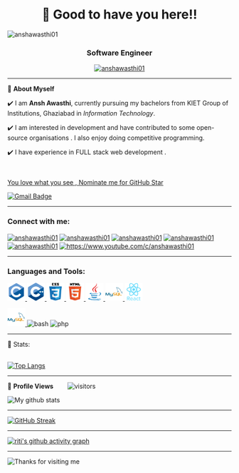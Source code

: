 

<!-- README FILE CODE -->



<!-- WAKING HAND WITH GOOD TO HAVE YOU TEXT-->
<h1 align=center>👋 Good to have you here!!</h2><p align="left"> <img src="https://komarev.com/ghpvc/?username=anshawasthi01" alt="anshawasthi01" /> </p>


<h3 align="center">Software Engineer</h3>

<p align="center"> <a href="https://github.com/ryo-ma/github-profile-trophy"><img src="https://github-profile-trophy.vercel.app/?username=anshawasthi01" alt="anshawasthi01" /></a> </p>

---





<!--ABOUT ME CODE-->
🌱 **About Myself**<br>   

✔️ I am **Ansh Awasthi**, currently pursuing my bachelors from KIET Group of Institutions, Ghaziabad in *Information Technology*. <br>

✔️ I am interested in development and have contributed to some open-source organisations . I also enjoy doing competitive programming. <br>

✔️ I have experience in FULL stack web development .<br>

<br>


<!--NOMINATION FOR STAR GIT LINK CODE-->
<a href="https://stars.github.com/nominate/">You love what you see , Nominate me for GitHub Star </a>

[![Gmail Badge](https://img.shields.io/badge/-anshawasthi3894@gmail.com-c14438?style=flat-square&logo=Gmail&logoColor=white&link=mailto:anshawasthi3894@gmail.com)](mailto:anshawasthi3894@gmail.com)

---

<!--CONNECT WITH ME-->
<h3 align="left">Connect with me:</h3>
<p align="left">
<a href="https://linkedin.com/in/anshawasthi01" target="blank"><img align="center" src="https://raw.githubusercontent.com/rahuldkjain/github-profile-readme-generator/master/src/images/icons/Social/linked-in-alt.svg" alt="anshawasthi01" height="30" width="40" /></a>
<!---->
<a href="https://www.hackerrank.com/@anshawasthi01" target="blank"><img align="center" src="https://raw.githubusercontent.com/rahuldkjain/github-profile-readme-generator/master/src/images/icons/Social/hackerrank.svg" alt="anshawasthi01" height="30" width="40" /></a>
<!---->
<a href="https://instagram.com/ansh.awasthii" target="blank"><img align="center" src="https://raw.githubusercontent.com/rahuldkjain/github-profile-readme-generator/master/src/images/icons/Social/instagram.svg" alt="anshawasthi01" height="30" width="40" /></a>
<!---->
<a href="https://fb.com/anshlife1" target="blank"><img align="center" src="https://raw.githubusercontent.com/rahuldkjain/github-profile-readme-generator/master/src/images/icons/Social/facebook.svg" alt="anshawasthi01" height="30" width="40" /></a>
<!---->
<a href="https://twitter.com/anshlife1" target="blank"><img align="center" src="https://raw.githubusercontent.com/rahuldkjain/github-profile-readme-generator/master/src/images/icons/Social/twitter.svg" alt="anshawasthi01" height="30" width="40" /></a>
<!---->
<a href="https://www.youtube.com/c/https://https://www.youtube.com/channel/UCWFCaCitPpHLsKL_aajE9nA" target="blank"><img align="center" src="https://raw.githubusercontent.com/rahuldkjain/github-profile-readme-generator/master/src/images/icons/Social/youtube.svg" alt="https://www.youtube.com/c/anshawasthi01" height="30" width="40" /></a>
 
</p>

---

<!--LANGUAGES AND TOOLS-->
<p>
<h3 align="left">Languages and Tools:</h3>
<p align="left"> <a href="https://www.cprogramming.com/" target="_blank" rel="noreferrer"> <img src="https://raw.githubusercontent.com/devicons/devicon/master/icons/c/c-original.svg" alt="c" width="40" height="40"/> </a>
<!----> 
<a href="https://www.w3schools.com/cpp/" target="_blank" rel="noreferrer"> <img src="https://raw.githubusercontent.com/devicons/devicon/master/icons/cplusplus/cplusplus-original.svg" alt="cplusplus" width="40" height="40"/> </a>
<!----> 
<a href="https://www.w3schools.com/css/" target="_blank" rel="noreferrer"> <img src="https://raw.githubusercontent.com/devicons/devicon/master/icons/css3/css3-original-wordmark.svg" alt="css3" width="40" height="40"/> </a>
<!----> 
<a href="https://www.w3.org/html/" target="_blank" rel="noreferrer"> <img src="https://raw.githubusercontent.com/devicons/devicon/master/icons/html5/html5-original-wordmark.svg" alt="html5" width="40" height="40"/> </a> 
<!---->
<a href="https://www.java.com" target="_blank" rel="noreferrer"> <img src="https://raw.githubusercontent.com/devicons/devicon/master/icons/java/java-original.svg" alt="java" width="40" height="40"/> </a> 
<!----> 
<a href="https://www.mysql.com/" target="_blank" rel="noreferrer"> <img src="https://raw.githubusercontent.com/devicons/devicon/master/icons/mysql/mysql-original-wordmark.svg" alt="mysql" width="40" height="40"/> </a> 
<!---->
<a href="https://reactjs.org/" target="_blank" rel="noreferrer"> <img src="https://raw.githubusercontent.com/devicons/devicon/master/icons/react/react-original-wordmark.svg" alt="react" width="40" height="40"/> </a> </p>
<!----> 
<a href="https://www.mysql.com/" target="_blank" rel="noreferrer"> <img src="https://raw.githubusercontent.com/devicons/devicon/master/icons/mysql/mysql-original-wordmark.svg" alt="mysql" width="40" height="40"/> </a> 
<!---->
<img src="https://cdn.jsdelivr.net/gh/devicons/devicon/icons/bash/bash-original.svg" alt="bash" width="40" height="40"/>
<!---->
<img src="https://cdn.jsdelivr.net/gh/devicons/devicon/icons/php/php-original.svg" alt="php" width="40" height="40"/>
</p>


---

<!-- STATISTICS ABOUT PROFILE -->

 📶 Stats:<br><br>
 
 
<!--  TOP LANGUAGES STATISTICS -->
 [![Top Langs](https://github-readme-stats.vercel.app/api/top-langs/?username=anshawasthi01&theme=dark&layout=compact&align=right&width=40%)](https://github.com/anuraghazra/github-readme-stats)
 
 ---
 
<!--  PROFILES VIEWS -->
🌱 **Profile Views**&nbsp;&nbsp;&nbsp;&nbsp;&nbsp;&nbsp;&nbsp;
![visitors](https://profile-counter.glitch.me/anshawasthi01/count.svg?align=center)
<!-- <img src="https://komarev.com/ghpvc/?username=anshawasthi01&label=Profile%20views&color=0e75b6&style=flat" alt="anshawasthi01" /> -->


<!-- GITHUB STATISTICS -->
 <!--  ![Github stats](https://github-readme-stats.vercel.app/api?username=anshawasthi01)   -->
 
 ![My github stats](https://github-readme-stats.vercel.app/api?username=anshawasthi01&show_icons=true&title_color=fff&icon_color=79ff97&text_color=9f9f9f&bg_color=151515&count_private=true&width=40%&align=left) 

 
 <hr>
 
<!--  CONTRIBUTION AND STREAK BLOCK -->
 [![GitHub Streak](https://github-readme-streak-stats.herokuapp.com/?user=anshawasthi01&currStreakNum=2FD3EB&fire=pink&sideLabels=F00&theme=nightowl)](https://git.io/streak-stats)       
         

---
 
<!-- ACTIVITY GRAPH TRACKER -->
[![riti's github activity graph](https://activity-graph.herokuapp.com/graph?username=anshawasthi01&theme=react-dark)](https://github.com/anshawasthi01/github-readme-activity-graph)

---
  </code>
</p>





<img height="120" alt="Thanks for visiting me" width="100%" src="https://raw.githubusercontent.com/BrunnerLivio/brunnerlivio/master/images/marquee.svg" />


